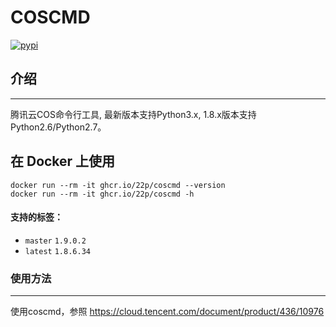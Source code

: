 # COSCMD

[![pypi][pypi-img]][pypi-url]

[pypi-img]:https://img.shields.io/pypi/v/coscmd.svg
[pypi-url]:https://pypi.org/search/?q=coscmd

## 介绍
_______

腾讯云COS命令行工具, 最新版本支持Python3.x, 1.8.x版本支持Python2.6/Python2.7。

## 在 Docker 上使用

```shell
docker run --rm -it ghcr.io/22p/coscmd --version
docker run --rm -it ghcr.io/22p/coscmd -h
```

#### 支持的标签：
 - `master` `1.9.0.2`
 - `latest` `1.8.6.34`

### 使用方法
__________

使用coscmd，参照 https://cloud.tencent.com/document/product/436/10976

